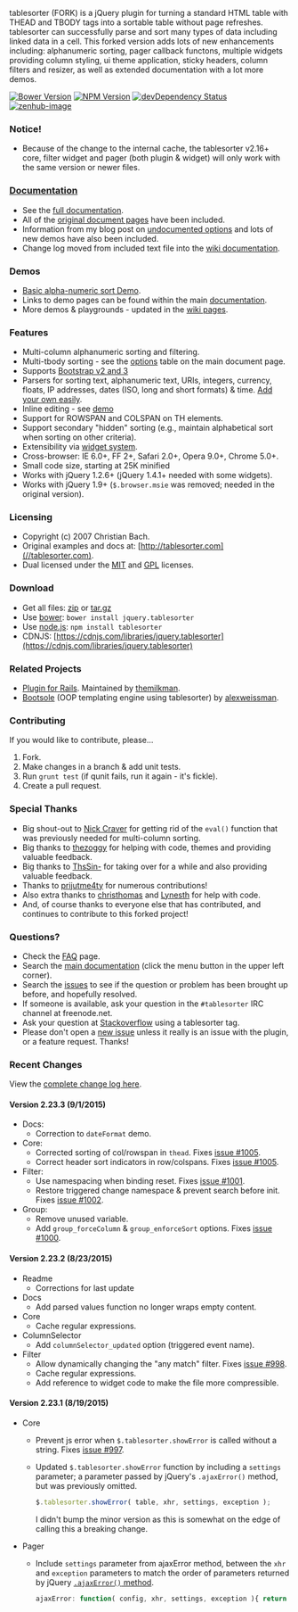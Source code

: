 tablesorter (FORK) is a jQuery plugin for turning a standard HTML table with THEAD and TBODY tags into a sortable table without page refreshes. tablesorter can successfully parse and sort many types of data including linked data in a cell. This forked version adds lots of new enhancements including: alphanumeric sorting, pager callback functons, multiple widgets providing column styling, ui theme application, sticky headers, column filters and resizer, as well as extended documentation with a lot more demos.

[![Bower Version][bower-image]][bower-url] [![NPM Version][npm-image]][npm-url] [![devDependency Status][david-dev-image]][david-dev-url] [![zenhub-image]][zenhub-url]

### Notice!

* Because of the change to the internal cache, the tablesorter v2.16+ core, filter widget and pager (both plugin &amp; widget) will only work with the same version or newer files.

### [Documentation](//mottie.github.io/tablesorter/docs/)

* See the [full documentation](//mottie.github.io/tablesorter/docs/).
* All of the [original document pages](//tablesorter.com/docs/) have been included.
* Information from my blog post on [undocumented options](//wowmotty.blogspot.com/2011/06/jquery-tablesorter-missing-docs.html) and lots of new demos have also been included.
* Change log moved from included text file into the [wiki documentation](//github.com/Mottie/tablesorter/wiki/Changes).

### Demos

* [Basic alpha-numeric sort Demo](//mottie.github.com/tablesorter/).
* Links to demo pages can be found within the main [documentation](//mottie.github.io/tablesorter/docs/).
* More demos & playgrounds - updated in the [wiki pages](//github.com/Mottie/tablesorter/wiki).

### Features

* Multi-column alphanumeric sorting and filtering.
* Multi-tbody sorting - see the [options](//mottie.github.io/tablesorter/docs/index.html#options) table on the main document page.
* Supports [Bootstrap v2 and 3](//mottie.github.io/tablesorter/docs/example-widget-bootstrap-theme.html)
* Parsers for sorting text, alphanumeric text, URIs, integers, currency, floats, IP addresses, dates (ISO, long and short formats) &amp; time. [Add your own easily](//mottie.github.io/tablesorter/docs/example-parsers.html).
* Inline editing - see [demo](//mottie.github.io/tablesorter/docs/example-widget-editable.html)
* Support for ROWSPAN and COLSPAN on TH elements.
* Support secondary "hidden" sorting (e.g., maintain alphabetical sort when sorting on other criteria).
* Extensibility via [widget system](//mottie.github.io/tablesorter/docs/example-widgets.html).
* Cross-browser: IE 6.0+, FF 2+, Safari 2.0+, Opera 9.0+, Chrome 5.0+.
* Small code size, starting at 25K minified
* Works with jQuery 1.2.6+ (jQuery 1.4.1+ needed with some widgets).
* Works with jQuery 1.9+ (`$.browser.msie` was removed; needed in the original version).

### Licensing

* Copyright (c) 2007 Christian Bach.
* Original examples and docs at: [http://tablesorter.com](//tablesorter.com).
* Dual licensed under the [MIT](//www.opensource.org/licenses/mit-license.php) and [GPL](//www.gnu.org/licenses/gpl.html) licenses.

### Download

* Get all files: [zip](//github.com/Mottie/tablesorter/archive/master.zip) or [tar.gz](//github.com/Mottie/tablesorter/archive/master.tar.gz)
* Use [bower](http://bower.io/): `bower install jquery.tablesorter`
* Use [node.js](http://nodejs.org/): `npm install tablesorter`
* CDNJS: [https://cdnjs.com/libraries/jquery.tablesorter](https://cdnjs.com/libraries/jquery.tablesorter)

### Related Projects

* [Plugin for Rails](//github.com/themilkman/jquery-tablesorter-rails). Maintained by [themilkman](//github.com/themilkman).
* [Bootsole](//alexweissman.github.io/bootsole/) (OOP templating engine using tablesorter) by [alexweissman](//github.com/alexweissman).

### Contributing

If you would like to contribute, please...

1. Fork.
2. Make changes in a branch & add unit tests.
3. Run `grunt test` (if qunit fails, run it again - it's fickle).
4. Create a pull request.

### Special Thanks

* Big shout-out to [Nick Craver](//github.com/NickCraver) for getting rid of the `eval()` function that was previously needed for multi-column sorting.
* Big thanks to [thezoggy](//github.com/thezoggy) for helping with code, themes and providing valuable feedback.
* Big thanks to [ThsSin-](//github.com/TheSin-) for taking over for a while and also providing valuable feedback.
* Thanks to [prijutme4ty](https://github.com/prijutme4ty) for numerous contributions!
* Also extra thanks to [christhomas](//github.com/christhomas) and [Lynesth](//github.com/Lynesth) for help with code.
* And, of course thanks to everyone else that has contributed, and continues to contribute to this forked project!

### Questions?

* Check the [FAQ](//github.com/Mottie/tablesorter/wiki/FAQ) page.
* Search the [main documentation](//mottie.github.io/tablesorter/docs/) (click the menu button in the upper left corner).
* Search the [issues](//github.com/Mottie/tablesorter/issues) to see if the question or problem has been brought up before, and hopefully resolved.
* If someone is available, ask your question in the `#tablesorter` IRC channel at freenode.net.
* Ask your question at [Stackoverflow](//stackoverflow.com/questions/tagged/tablesorter) using a tablesorter tag.
* Please don't open a [new issue](//github.com/Mottie/tablesorter/issues) unless it really is an issue with the plugin, or a feature request. Thanks!

[npm-url]: https://npmjs.org/package/tablesorter
[npm-image]: https://img.shields.io/npm/v/tablesorter.svg
[david-dev-url]: https://david-dm.org/Mottie/tablesorter#info=devDependencies
[david-dev-image]: https://img.shields.io/david/dev/Mottie/tablesorter.svg
[bower-url]: http://bower.io/search/?q=jquery.tablesorter
[bower-image]: https://img.shields.io/bower/v/jquery.tablesorter.svg
[zenhub-url]: https://zenhub.io
[zenhub-image]: https://raw.githubusercontent.com/ZenHubIO/support/master/zenhub-badge.png

### Recent Changes

View the [complete change log here](//github.com/Mottie/tablesorter/wiki/Changes).

#### <a name="v2.23.3">Version 2.23.3</a> (9/1/2015)

* Docs:
  * Correction to `dateFormat` demo.
* Core:
  * Corrected sorting of col/rowspan in `thead`. Fixes [issue #1005](https://github.com/Mottie/tablesorter/issues/1005).
  * Correct header sort indicators in row/colspans. Fixes [issue #1005](https://github.com/Mottie/tablesorter/issues/1005).
* Filter:
  * Use namespacing when binding reset. Fixes [issue #1001](https://github.com/Mottie/tablesorter/issues/1001).
  * Restore triggered change namespace & prevent search before init. Fixes [issue #1002](https://github.com/Mottie/tablesorter/issues/1002).
* Group:
  * Remove unused variable.
  * Add `group_forceColumn` & `group_enforceSort` options. Fixes [issue #1000](https://github.com/Mottie/tablesorter/issues/1000).

#### <a name="v2.23.2">Version 2.23.2</a> (8/23/2015)

* Readme
  * Corrections for last update
* Docs
  * Add parsed values function no longer wraps empty content.
* Core
  * Cache regular expressions.
* ColumnSelector
  * Add `columnSelector_updated` option (triggered event name).
* Filter
  * Allow dynamically changing the "any match" filter. Fixes [issue #998](https://github.com/Mottie/tablesorter/issues/998).
  * Cache regular expressions.
  * Add reference to widget code to make the file more compressible.

#### <a name="v2.23.1">Version 2.23.1</a> (8/19/2015)

* Core
  * Prevent js error when `$.tablesorter.showError` is called without a string. Fixes [issue #997](https://github.com/Mottie/tablesorter/issues/997).
  * Updated `$.tablesorter.showError` function by including a `settings` parameter; a parameter passed by jQuery's `.ajaxError()` method, but was previously omitted.

    ```js
    $.tablesorter.showError( table, xhr, settings, exception );
    ```

    I didn't bump the minor version as this is somewhat on the edge of calling this a breaking change.

* Pager
  * Include `settings` parameter from ajaxError method, between the `xhr` and `exception` parameters to match the order of parameters returned by jQuery [`.ajaxError()` method](http://api.jquery.com/ajaxError/).

    ```js
    ajaxError: function( config, xhr, settings, exception ){ return exception; };
    ```
